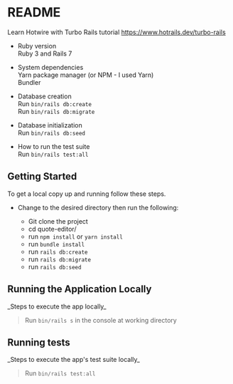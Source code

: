# README

Learn Hotwire with Turbo Rails tutorial https://www.hotrails.dev/turbo-rails

* Ruby version\
  Ruby 3 and Rails 7

* System dependencies\
  Yarn package manager (or NPM - I used Yarn)\
  Bundler

* Database creation\
  Run `bin/rails db:create`\
  Run `bin/rails db:migrate`

* Database initialization\
  Run `bin/rails db:seed`

* How to run the test suite\
  Run `bin/rails test:all`

## Getting Started

To get a local copy up and running follow these steps.

- Change to the desired directory then run the following:

  - Git clone the project
  - cd quote-editor/
  - run `npm install` or `yarn install`
  - run `bundle install`
  - run `rails db:create`
  - run `rails db:migrate`
  - run `rails db:seed`

## Running the Application Locally

 \_Steps to execute the app locally_

> Run `bin/rails s` in the console at working directory

## Running tests

 \_Steps to execute the app's test suite locally_

> Run `bin/rails test:all`
